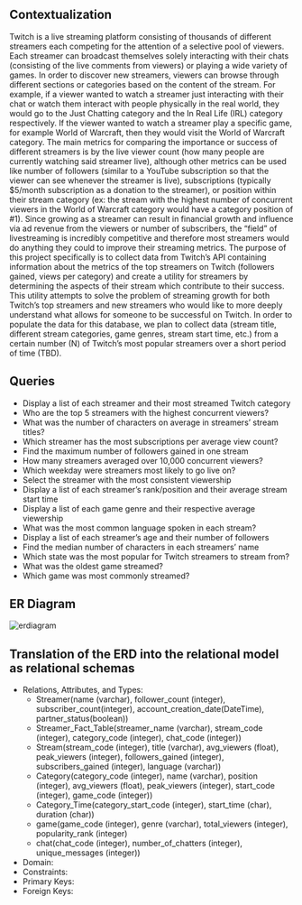 
## Contextualization

Twitch is a live streaming platform consisting of thousands of different streamers each competing for the attention of a selective pool of viewers. Each streamer can broadcast themselves solely interacting with their chats (consisting of the live comments from viewers) or playing a wide variety of games. In order to discover new streamers, viewers can browse through different sections or categories based on the content of the stream. For example, if a viewer wanted to watch a streamer just interacting with their chat or watch them interact with people physically in the real world, they would go to the Just Chatting category and the In Real Life (IRL) category respectively. If the viewer wanted to watch a streamer play a specific game, for example World of Warcraft, then they would visit the World of Warcraft category. The main metrics for comparing the importance or success of different streamers is by the live viewer count (how many people are currently watching said streamer live), although other metrics can be used like number of followers (similar to a YouTube subscription so that the viewer can see whenever the streamer is live), subscriptions (typically $5/month subscription as a donation to the streamer), or position within their stream category (ex: the stream with the highest number of concurrent viewers in the World of Warcraft category would have a category position of #1). Since growing as a streamer can result in financial growth and influence via ad revenue from the viewers or number of subscribers, the “field” of livestreaming is incredibly competitive and therefore most streamers would do anything they could to improve their streaming metrics. The purpose of this project specifically is to collect data from Twitch’s API containing information about the metrics of the top streamers on Twitch (followers gained, views per category) and create a utility for streamers by determining the aspects of their stream which contribute to their success. This utility attempts to solve the problem of streaming growth for both Twitch’s top streamers and new streamers who would like to more deeply understand what allows for someone to be successful on Twitch. In order to populate the data for this database, we plan to collect data (stream title, different stream categories, game genres, stream start time, etc.) from a certain number (N) of Twitch’s most popular streamers over a short period of time (TBD). 

## Queries

* Display a list of each streamer and their most streamed Twitch category
* Who are the top 5 streamers with the highest concurrent viewers?
* What was the number of characters on average in streamers’ stream titles?
* Which streamer has the most subscriptions per average view count?
* Find the maximum number of followers gained in one stream
* How many streamers averaged over 10,000 concurrent viewers?
* Which weekday were streamers most likely to go live on?
* Select the streamer with the most consistent viewership
* Display a list of each streamer’s rank/position and their average stream start time
* Display a list of each game genre and their respective average viewership 
* What was the most common language spoken in each stream?
* Display a list of each streamer’s age and their number of followers
* Find the median number of characters in each streamers’ name
* Which state was the most popular for Twitch streamers to stream from? 
* What was the oldest game streamed?
* Which game was most commonly streamed? 


## ER Diagram

![erdiagram](https://user-images.githubusercontent.com/80475070/195927966-020bc3cb-9c63-4217-8984-c900162a3b8d.jpg)

## Translation of the ERD into the relational model as relational schemas

* Relations, Attributes, and Types: 
  - Streamer(name (varchar), follower_count (integer), subscriber_count(integer), account_creation_date(DateTime), partner_status(boolean))
  - Streamer_Fact_Table(streamer_name (varchar), stream_code (integer), category_code (integer), chat_code (integer))
  - Stream(stream_code (integer), title (varchar), avg_viewers (float), peak_viewers (integer), followers_gained (integer), subscribers_gained (integer), language (varchar))
  - Category(category_code (integer), name (varchar), position (integer), avg_viewers (float), peak_viewers (integer), start_code (integer), game_code (integer))
  - Category_Time(category_start_code (integer), start_time (char), duration (char))
  - game(game_code (integer), genre (varchar), total_viewers (integer), popularity_rank (integer)
  - chat(chat_code (integer), number_of_chatters (integer), unique_messages (integer))
* Domain:
* Constraints:
* Primary Keys:
* Foreign Keys:


